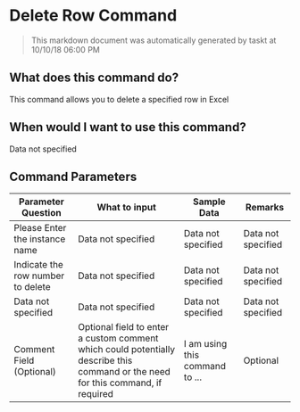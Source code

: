 <!--TITLE: Delete Row Command -->
<!-- SUBTITLE: a command in the Excel Commands group -->
# Delete Row Command


> This markdown document was automatically generated by taskt at 10/10/18 06:00 PM


## What does this command do?
This command allows you to delete a specified row in Excel


## When would I want to use this command?
Data not specified


## Command Parameters
| Parameter Question   	| What to input  	|  Sample Data 	| Remarks  	|
| ---                    | ---               | ---           | ---       |
|Please Enter the instance name|Data not specified|Data not specified|Data not specified|
|Indicate the row number to delete|Data not specified|Data not specified|Data not specified|
|Data not specified|Data not specified|Data not specified|Data not specified|
|Comment Field (Optional)|Optional field to enter a custom comment which could potentially describe this command or the need for this command, if required|I am using this command to ...|Optional|


